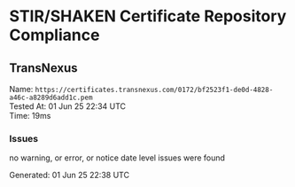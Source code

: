 # STIR/SHAKEN Certificate Repository Compliance

## TransNexus

Name: `https://certificates.transnexus.com/0172/bf2523f1-de0d-4828-a46c-a8289d6add1c.pem`\
Tested At: 01 Jun 25 22:34 UTC\
Time: 19ms

### Issues

no warning, or error, or notice date level issues were found

Generated: 01 Jun 25 22:38 UTC